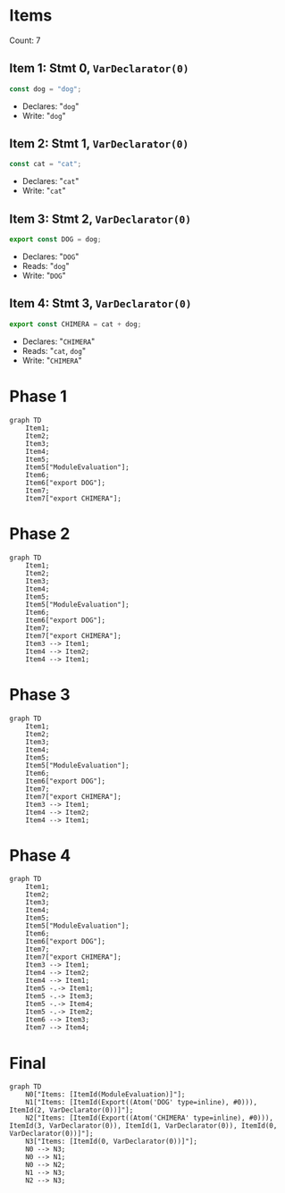 # Items

Count: 7

## Item 1: Stmt 0, `VarDeclarator(0)`

```js
const dog = "dog";
```

- Declares: "`dog`"
- Write: "`dog`"

## Item 2: Stmt 1, `VarDeclarator(0)`

```js
const cat = "cat";
```

- Declares: "`cat`"
- Write: "`cat`"

## Item 3: Stmt 2, `VarDeclarator(0)`

```js
export const DOG = dog;
```

- Declares: "`DOG`"
- Reads: "`dog`"
- Write: "`DOG`"

## Item 4: Stmt 3, `VarDeclarator(0)`

```js
export const CHIMERA = cat + dog;
```

- Declares: "`CHIMERA`"
- Reads: "`cat`, `dog`"
- Write: "`CHIMERA`"

# Phase 1

```mermaid
graph TD
    Item1;
    Item2;
    Item3;
    Item4;
    Item5;
    Item5["ModuleEvaluation"];
    Item6;
    Item6["export DOG"];
    Item7;
    Item7["export CHIMERA"];
```

# Phase 2

```mermaid
graph TD
    Item1;
    Item2;
    Item3;
    Item4;
    Item5;
    Item5["ModuleEvaluation"];
    Item6;
    Item6["export DOG"];
    Item7;
    Item7["export CHIMERA"];
    Item3 --> Item1;
    Item4 --> Item2;
    Item4 --> Item1;
```

# Phase 3

```mermaid
graph TD
    Item1;
    Item2;
    Item3;
    Item4;
    Item5;
    Item5["ModuleEvaluation"];
    Item6;
    Item6["export DOG"];
    Item7;
    Item7["export CHIMERA"];
    Item3 --> Item1;
    Item4 --> Item2;
    Item4 --> Item1;
```

# Phase 4

```mermaid
graph TD
    Item1;
    Item2;
    Item3;
    Item4;
    Item5;
    Item5["ModuleEvaluation"];
    Item6;
    Item6["export DOG"];
    Item7;
    Item7["export CHIMERA"];
    Item3 --> Item1;
    Item4 --> Item2;
    Item4 --> Item1;
    Item5 -.-> Item1;
    Item5 -.-> Item3;
    Item5 -.-> Item4;
    Item5 -.-> Item2;
    Item6 --> Item3;
    Item7 --> Item4;
```

# Final

```mermaid
graph TD
    N0["Items: [ItemId(ModuleEvaluation)]"];
    N1["Items: [ItemId(Export((Atom('DOG' type=inline), #0))), ItemId(2, VarDeclarator(0))]"];
    N2["Items: [ItemId(Export((Atom('CHIMERA' type=inline), #0))), ItemId(3, VarDeclarator(0)), ItemId(1, VarDeclarator(0)), ItemId(0, VarDeclarator(0))]"];
    N3["Items: [ItemId(0, VarDeclarator(0))]"];
    N0 --> N3;
    N0 --> N1;
    N0 --> N2;
    N1 --> N3;
    N2 --> N3;
```

